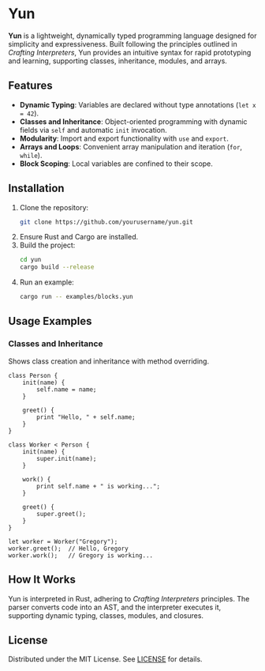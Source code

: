 # Yun

**Yun** is a lightweight, dynamically typed programming language designed for simplicity and expressiveness. Built following the principles outlined in *Crafting Interpreters*, Yun provides an intuitive syntax for rapid prototyping and learning, supporting classes, inheritance, modules, and arrays.

## Features

- **Dynamic Typing**: Variables are declared without type annotations (`let x = 42`).
- **Classes and Inheritance**: Object-oriented programming with dynamic fields via `self` and automatic `init` invocation.
- **Modularity**: Import and export functionality with `use` and `export`.
- **Arrays and Loops**: Convenient array manipulation and iteration (`for`, `while`).
- **Block Scoping**: Local variables are confined to their scope.

## Installation

1. Clone the repository:
   ```bash
   git clone https://github.com/yourusername/yun.git
   ```
2. Ensure Rust and Cargo are installed.
3. Build the project:
   ```bash
   cd yun
   cargo build --release
   ```
4. Run an example:
   ```bash
   cargo run -- examples/blocks.yun
   ```

## Usage Examples

### Classes and Inheritance
Shows class creation and inheritance with method overriding.

```
class Person {
    init(name) {
        self.name = name;
    }

    greet() {
        print "Hello, " + self.name;
    }
}

class Worker < Person {
    init(name) {
        super.init(name);
    }

    work() {
        print self.name + " is working...";
    }

    greet() {
        super.greet();
    }
}

let worker = Worker("Gregory");
worker.greet();  // Hello, Gregory
worker.work();   // Gregory is working...
```


## How It Works

Yun is interpreted in Rust, adhering to *Crafting Interpreters* principles. The parser converts code into an AST, and the interpreter executes it, supporting dynamic typing, classes, modules, and closures.


## License

Distributed under the MIT License. See [LICENSE](LICENSE) for details.